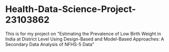# Health-Data-Science-Project-23103862
This is for my project on "Estimating the Prevalence of Low Birth Weight in India at District Level Using Design-Based and Model-Based Approaches: A Secondary Data Analysis of NFHS-5 Data"
